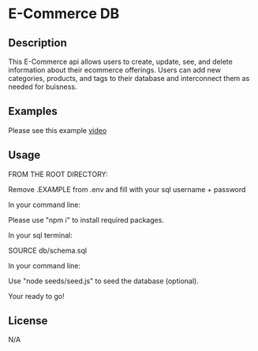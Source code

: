 # E-Commerce DB

## Description
This E-Commerce api allows users to create, update, see, and delete information about their ecommerce offerings. Users can add new categories, products, and tags to their database and interconnect them as needed for buisness.

## Examples
Please see this example [video](https://drive.google.com/file/d/1i6eHbMLQDVOq_X2G_VOLeMm2-iOTzGn6/view)

## Usage

FROM THE ROOT DIRECTORY:

Remove .EXAMPLE from .env and fill with your sql username + password

In your command line:

Please use "npm i" to install required packages.

In your sql terminal:

SOURCE db/schema.sql

In your command line:

Use "node seeds/seed.js" to seed the database (optional).

Your ready to go!

## License

N/A